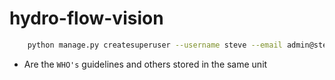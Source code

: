 # hydro-flow-vision

```sh
    python manage.py createsuperuser --username steve --email admin@stevenene.io
```

- Are the `WHO's` guidelines and others stored in the same unit
